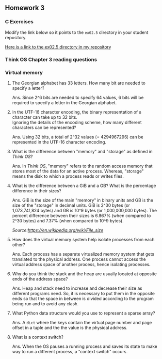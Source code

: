 ## Homework 3

### C Exercises

Modify the link below so it points to the `ex02.5` directory in your
student repository.

[Here is a link to the ex02.5 directory in my repository](https://github.com/shrutiyer/ExercisesInC/tree/master/exercises/ex02.5)

### Think OS Chapter 3 reading questions

### Virtual memory

1) The Georgian alphabet has 33 letters.  How many bit are needed to specify a letter?

    Ans. Since 2^6 bits are needed to specify 64 values, 6 bits will be required to specify a letter in the Georgian alphabet. 

2) In the UTF-16 character encoding, the binary representation of a character can take up to 32 bits.  
Ignoring the details of the encoding scheme, how many different characters can be represented?

    Ans. Using 32 bits, a total of 2^32 values (= 4294967296) can be represented in the UTF-16 character encoding.

3) What is the difference between "memory" and "storage" as defined in *Think OS*?

    Ans. In *Think OS*, "memory" refers to the random access memory that stores most of the data for an active process. 
    Whereas, "storage" means the disk to which a process reads or writes files.

4) What is the difference between a GiB and a GB?  What is the percentage difference in their sizes?

    Ans. GiB is the size of the main "memory" in binary units and GB is the size of the "storage" in decimal units.
    GiB is 2^30 bytes (or 1,073,741,824 bytes) and GB is 10^9 bytes (or 1,000,000,000 bytes). The percent difference 
    between their sizes is 6.867% (when compared to 2^30 bytes) and 7.37% (when compared to 10^9 bytes).
    
    *Source:https://en.wikipedia.org/wiki/File_size*

5) How does the virtual memory system help isolate processes from each other?

    Ans. Each process has a separate virtualized memory system that gets translated to the physical address. One process
    cannot access the virtual address space of another process, hence isolating processes.  

6) Why do you think the stack and the heap are usually located at opposite ends of the address space?
    
    Ans. Heap and stack need to increase and decrease their size as different programs need. So, it is necessary to put them 
    in the opposite ends so that the space in between is divided according to the program being run and to avoid any clash.

7) What Python data structure would you use to represent a sparse array?

    Ans.  A `dict` where the keys contain the virtual page number and page offset in a tuple and the the value is the physical address.

8) What is a context switch?

    Ans. When the OS pauses a running process and saves its state to make way to run a different process, a "context switch" occurs.
